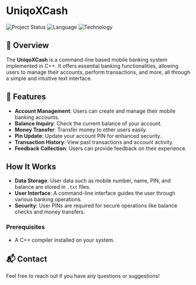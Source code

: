 # UniqoXCash

![Project Status](https://img.shields.io/badge/Status-Completed-brightgreen) ![Language](https://img.shields.io/badge/Language-C++-brightgreen) ![Technology](https://img.shields.io/badge/Technology-OOP-brightgreen)

## 📌 Overview

The **UniqoXCash** is a command-line based mobile banking system implemented in C++. It offers essential banking functionalities, allowing users to manage their accounts, perform transactions, and more, all through a simple and intuitive text interface.

## 🚀 Features

- **Account Management**: Users can create and manage their mobile banking accounts.
- **Balance Inquiry**: Check the current balance of your account.
- **Money Transfer**: Transfer money to other users easily.
- **Pin Update**: Update your account PIN for enhanced security.
- **Transaction History**: View past transactions and account activity.
- **Feedback Collection**: Users can provide feedback on their experience.

## How It Works

- **Data Storage**: User data such as mobile number, name, PIN, and balance are stored in `.txt` files.
- **User Interface**: A command-line interface guides the user through various banking operations.
- **Security**: User PINs are required for secure operations like balance checks and money transfers.

### Prerequisites

- A C++ compiler installed on your system.

## 📬 Contact

Feel free to reach out if you have any questions or suggestions!

